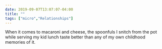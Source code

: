 ```yaml
---
date: 2019-09-07T13:07:07-04:00
title: ""
tags: ["micro","Relationships"]
---
```

When it comes to macaroni and cheese, the spoonfuls I snitch from the pot while serving my kid lunch taste better than any of my own childhood memories of it.
